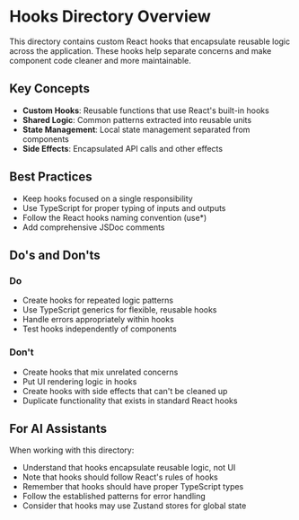 # Hooks Directory Overview

This directory contains custom React hooks that encapsulate reusable logic across the application. These hooks help separate concerns and make component code cleaner and more maintainable.

## Key Concepts

- **Custom Hooks**: Reusable functions that use React's built-in hooks
- **Shared Logic**: Common patterns extracted into reusable units
- **State Management**: Local state management separated from components
- **Side Effects**: Encapsulated API calls and other effects

## Best Practices

- Keep hooks focused on a single responsibility
- Use TypeScript for proper typing of inputs and outputs
- Follow the React hooks naming convention (use\*)
- Add comprehensive JSDoc comments

## Do's and Don'ts

### Do

- Create hooks for repeated logic patterns
- Use TypeScript generics for flexible, reusable hooks
- Handle errors appropriately within hooks
- Test hooks independently of components

### Don't

- Create hooks that mix unrelated concerns
- Put UI rendering logic in hooks
- Create hooks with side effects that can't be cleaned up
- Duplicate functionality that exists in standard React hooks

## For AI Assistants

When working with this directory:

- Understand that hooks encapsulate reusable logic, not UI
- Note that hooks should follow React's rules of hooks
- Remember that hooks should have proper TypeScript types
- Follow the established patterns for error handling
- Consider that hooks may use Zustand stores for global state
